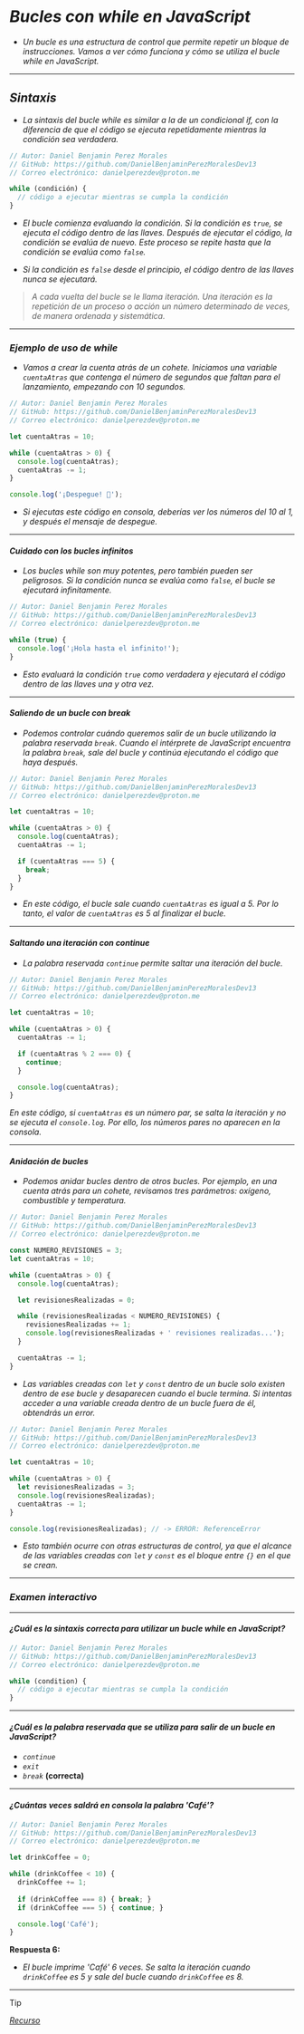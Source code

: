<!-- Autor: Daniel Benjamin Perez Morales -->
<!-- GitHub: https://github.com/DanielBenjaminPerezMoralesDev13 -->
<!-- Gitlab: https://gitlab.com/DanielBenjaminPerezMoralesDev13 -->
<!-- Correo electrónico: danielperezdev@proton.me -->

# ***Bucles con while en JavaScript***

- *Un bucle es una estructura de control que permite repetir un bloque de instrucciones. Vamos a ver cómo funciona y cómo se utiliza el bucle while en JavaScript.*

---

## ***Sintaxis***

- *La sintaxis del bucle while es similar a la de un condicional if, con la diferencia de que el código se ejecuta repetidamente mientras la condición sea verdadera.*

```javascript
// Autor: Daniel Benjamin Perez Morales
// GitHub: https://github.com/DanielBenjaminPerezMoralesDev13
// Correo electrónico: danielperezdev@proton.me

while (condición) {
  // código a ejecutar mientras se cumpla la condición
}
```

- *El bucle comienza evaluando la condición. Si la condición es `true`, se ejecuta el código dentro de las llaves. Después de ejecutar el código, la condición se evalúa de nuevo. Este proceso se repite hasta que la condición se evalúa como `false`.*

- *Si la condición es `false` desde el principio, el código dentro de las llaves nunca se ejecutará.*

> *A cada vuelta del bucle se le llama iteración. Una iteración es la repetición de un proceso o acción un número determinado de veces, de manera ordenada y sistemática.*

---

### ***Ejemplo de uso de while***

- *Vamos a crear la cuenta atrás de un cohete. Iniciamos una variable `cuentaAtras` que contenga el número de segundos que faltan para el lanzamiento, empezando con 10 segundos.*

```javascript
// Autor: Daniel Benjamin Perez Morales
// GitHub: https://github.com/DanielBenjaminPerezMoralesDev13
// Correo electrónico: danielperezdev@proton.me

let cuentaAtras = 10;

while (cuentaAtras > 0) {
  console.log(cuentaAtras);
  cuentaAtras -= 1;
}

console.log('¡Despegue! 🚀');
```

- *Si ejecutas este código en consola, deberías ver los números del 10 al 1, y después el mensaje de despegue.*

---

#### ***Cuidado con los bucles infinitos***

- *Los bucles while son muy potentes, pero también pueden ser peligrosos. Si la condición nunca se evalúa como `false`, el bucle se ejecutará infinitamente.*

```javascript
// Autor: Daniel Benjamin Perez Morales
// GitHub: https://github.com/DanielBenjaminPerezMoralesDev13
// Correo electrónico: danielperezdev@proton.me

while (true) {
  console.log('¡Hola hasta el infinito!');
}
```

- *Esto evaluará la condición `true` como verdadera y ejecutará el código dentro de las llaves una y otra vez.*

---

#### ***Saliendo de un bucle con break***

- *Podemos controlar cuándo queremos salir de un bucle utilizando la palabra reservada `break`. Cuando el intérprete de JavaScript encuentra la palabra `break`, sale del bucle y continúa ejecutando el código que haya después.*

```javascript
// Autor: Daniel Benjamin Perez Morales
// GitHub: https://github.com/DanielBenjaminPerezMoralesDev13
// Correo electrónico: danielperezdev@proton.me

let cuentaAtras = 10;

while (cuentaAtras > 0) {
  console.log(cuentaAtras);
  cuentaAtras -= 1;

  if (cuentaAtras === 5) {
    break;
  }
}
```

- *En este código, el bucle sale cuando `cuentaAtras` es igual a 5. Por lo tanto, el valor de `cuentaAtras` es 5 al finalizar el bucle.*

---

#### ***Saltando una iteración con continue***

- *La palabra reservada `continue` permite saltar una iteración del bucle.*

```javascript
// Autor: Daniel Benjamin Perez Morales
// GitHub: https://github.com/DanielBenjaminPerezMoralesDev13
// Correo electrónico: danielperezdev@proton.me

let cuentaAtras = 10;

while (cuentaAtras > 0) {
  cuentaAtras -= 1;

  if (cuentaAtras % 2 === 0) {
    continue;
  }

  console.log(cuentaAtras);
}
```

*En este código, si `cuentaAtras` es un número par, se salta la iteración y no se ejecuta el `console.log`. Por ello, los números pares no aparecen en la consola.*

---

#### ***Anidación de bucles***

- *Podemos anidar bucles dentro de otros bucles. Por ejemplo, en una cuenta atrás para un cohete, revisamos tres parámetros: oxígeno, combustible y temperatura.*

```javascript
// Autor: Daniel Benjamin Perez Morales
// GitHub: https://github.com/DanielBenjaminPerezMoralesDev13
// Correo electrónico: danielperezdev@proton.me

const NUMERO_REVISIONES = 3;
let cuentaAtras = 10;

while (cuentaAtras > 0) {
  console.log(cuentaAtras);

  let revisionesRealizadas = 0;

  while (revisionesRealizadas < NUMERO_REVISIONES) {
    revisionesRealizadas += 1;
    console.log(revisionesRealizadas + ' revisiones realizadas...');
  }

  cuentaAtras -= 1;
}
```

- *Las variables creadas con `let` y `const` dentro de un bucle solo existen dentro de ese bucle y desaparecen cuando el bucle termina. Si intentas acceder a una variable creada dentro de un bucle fuera de él, obtendrás un error.*

```javascript
// Autor: Daniel Benjamin Perez Morales
// GitHub: https://github.com/DanielBenjaminPerezMoralesDev13
// Correo electrónico: danielperezdev@proton.me

let cuentaAtras = 10;

while (cuentaAtras > 0) {
  let revisionesRealizadas = 3;
  console.log(revisionesRealizadas);
  cuentaAtras -= 1;
}

console.log(revisionesRealizadas); // -> ERROR: ReferenceError
```

- *Esto también ocurre con otras estructuras de control, ya que el alcance de las variables creadas con `let` y `const` es el bloque entre `{}` en el que se crean.*

---

### ***Examen interactivo***

---

#### ***¿Cuál es la sintaxis correcta para utilizar un bucle while en JavaScript?***

```javascript
// Autor: Daniel Benjamin Perez Morales
// GitHub: https://github.com/DanielBenjaminPerezMoralesDev13
// Correo electrónico: danielperezdev@proton.me

while (condition) {
  // código a ejecutar mientras se cumpla la condición
}
```

---

#### ***¿Cuál es la palabra reservada que se utiliza para salir de un bucle en JavaScript?***

- *`continue`*
- *`exit`*
- *`break`* **(correcta)**

---

#### ***¿Cuántas veces saldrá en consola la palabra 'Café'?***

```javascript
// Autor: Daniel Benjamin Perez Morales
// GitHub: https://github.com/DanielBenjaminPerezMoralesDev13
// Correo electrónico: danielperezdev@proton.me

let drinkCoffee = 0;

while (drinkCoffee < 10) {
  drinkCoffee += 1;
  
  if (drinkCoffee === 8) { break; }
  if (drinkCoffee === 5) { continue; }

  console.log('Café');
}
```

**Respuesta 6:**

- *El bucle imprime 'Café' 6 veces. Se salta la iteración cuando `drinkCoffee` es 5 y sale del bucle cuando `drinkCoffee` es 8.*

---

> [!TIP]
> *[Recurso](https://www.aprendejavascript.dev/clase/estructuras-de-control/bucles-con-while "https://www.aprendejavascript.dev/clase/estructuras-de-control/bucles-con-while")*
